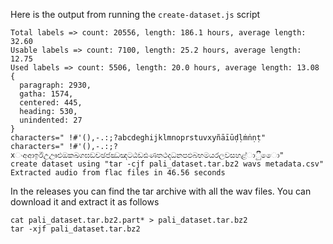 Here is the output from running the `create-dataset.js` script

```
Total labels => count: 20556, length: 186.1 hours, average length: 32.60
Usable labels => count: 7100, length: 25.2 hours, average length: 12.75
Used labels => count: 5506, length: 20.0 hours, average length: 13.08
{
  paragraph: 2930,
  gatha: 1574,
  centered: 445,
  heading: 530,
  unindented: 27
}
characters=" !#'(),-.:;?abcdeghijklmnoprstuvxyñāīūḍḷṁṅṇṭ"
characters=" !#'(),-.:;?xංඅආඉඊඋඌඑඔකඛගඝඞචඡජඣඤටඨඩඪණතථදධනපඵබභමයරලවසහළ්ාිීුූෙො"
create dataset using "tar -cjf pali_dataset.tar.bz2 wavs metadata.csv"
Extracted audio from flac files in 46.56 seconds
```

In the releases you can find the tar archive with all the wav files. You can download it and extract it as follows
```
cat pali_dataset.tar.bz2.part* > pali_dataset.tar.bz2
tar -xjf pali_dataset.tar.bz2
```